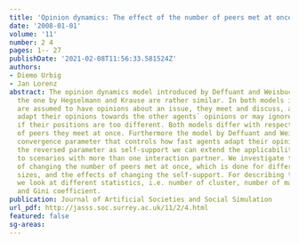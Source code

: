 ```yaml
---
title: 'Opinion dynamics: The effect of the number of peers met at once'
date: '2008-01-01'
volume: '11'
number: 2 4
pages: 1-- 27
publishDate: '2021-02-08T11:56:33.581524Z'
authors:
- Diemo Urbig
- Jan Lorenz
abstract: The opinion dynamics model introduced by Deffuant and Weisbuch as well as
  the one by Hegselmann and Krause are rather similar. In both models individuals
  are assumed to have opinions about an issue, they meet and discuss, and they may
  adapt their opinions towards the other agents` opinions or may ignore each other
  if their positions are too different. Both models differ with respect to the number
  of peers they meet at once. Furthermore the model by Deffuant and Weisbuch has a
  convergence parameter that controls how fast agents adapt their opinions. By defining
  the reversed parameter as self-support we can extend the applicability of this parameter
  to scenarios with more than one interaction partner. We investigate the effects
  of changing the number of peers met at once, which is done for different population
  sizes, and the effects of changing the self-support. For describing the dynamics
  we look at different statistics, i.e. number of cluster, number of major clusters,
  and Gini coefficient.
publication: Journal of Artificial Societies and Social Simulation
url_pdf: http://jasss.soc.surrey.ac.uk/11/2/4.html 
featured: false
sg-areas:
---
```

